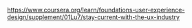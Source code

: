 
https://www.coursera.org/learn/foundations-user-experience-design/supplement/01Lu7/stay-current-with-the-ux-industry 

